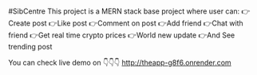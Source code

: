 ﻿#SibCentre
 This project is a MERN stack base project where user can:
 👉Create post
 👉Like post
 👉Comment on post
 👉Add friend
 👉Chat with friend
 👉Get real time crypto prices
 👉World new update
 👉And See trending post

 You can check live demo on 👇👇👇
 http://theapp-g8f6.onrender.com
